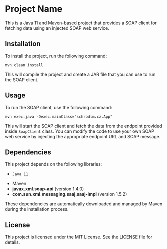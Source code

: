 # Project Name

This is a Java 11 and Maven-based project that provides a SOAP client for fetching data using an injected SOAP web service.

## Installation

To install the project, run the following command:

`mvn clean install`

This will compile the project and create a JAR file that you can use to run the SOAP client.

## Usage

To run the SOAP client, use the following command:

`mvn exec:java -Dexec.mainClass="schrodlm.cz.App"`

This will start the SOAP client and fetch the data from the endpoint provided inside `SoapClient` class.
You can modify the code to use your own SOAP web service by injecting the appropriate endpoint URL and SOAP message.

## Dependencies

This project depends on the following libraries:

-     Java 11
-    Maven
-    **javax.xml.soap-api** (version 1.4.0)
-    **com.sun.xml.messaging.saaj.saaj-impl** (version 1.5.2)

These dependencies are automatically downloaded and managed by Maven during the installation process.

## License

This project is licensed under the MIT License. See the LICENSE file for details.